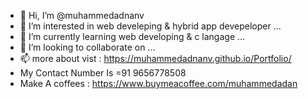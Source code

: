 - 👋 Hi, I’m @muhammedadnanv
- 👀 I’m interested in web develeping & hybrid app devepeloper ...
- 🌱 I’m currently learning web developing & c langage ...
- 💞️ I’m looking to collaborate on ...
- 📫 more about vist :  https://muhammedadnanv.github.io/Portfolio/
- My Contact Number Is  =91 9656778508
- Make A coffees : https://www.buymeacoffee.com/muhammedadan
